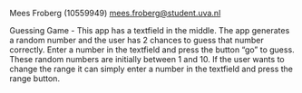 Mees Froberg (10559949) <mees.froberg@student.uva.nl>

Guessing Game - This app has a textfield in the middle. The app generates a random number and the user has 2 chances to guess that number correctly. Enter a number in the textfield and press the button “go” to guess. These random numbers are initially between 1 and 10. If the user wants to change the range it can simply enter a number in the textfield and press the range button.